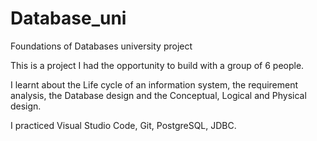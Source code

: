 # Database_uni
Foundations of Databases university project

This is a project I had the opportunity to build with a group of 6 people. 

I learnt about the Life cycle of an information system, the requirement analysis, the Database design and the Conceptual, Logical and Physical design. 

I practiced Visual Studio Code, Git, PostgreSQL, JDBC.
